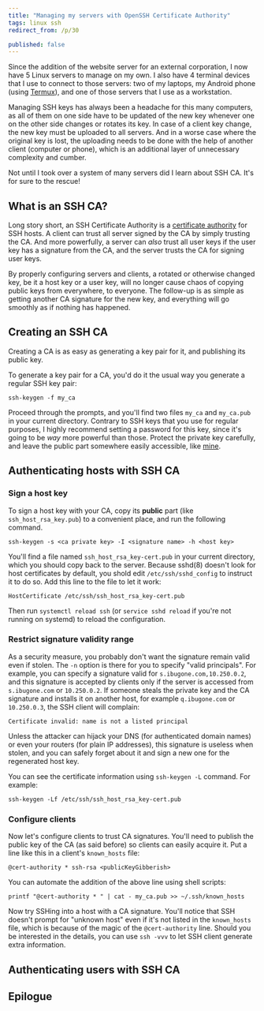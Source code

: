 ```yaml
---
title: "Managing my servers with OpenSSH Certificate Authority"
tags: linux ssh
redirect_from: /p/30

published: false
---
```


Since the addition of the website server for an external corporation, I now have 5 Linux servers to manage on my own. I also have 4 terminal devices that I use to connect to those servers: two of my laptops, my Android phone (using [Termux][termux]), and one of those servers that I use as a workstation.

Managing SSH keys has always been a headache for this many computers, as all of them on one side have to be updated of the new key whenever one on the other side changes or rotates its key. In case of a client key change, the new key must be uploaded to all servers. And in a worse case where the original key is lost, the uploading needs to be done with the help of another client (computer or phone), which is an additional layer of unnecessary complexity and cumber.

Not until I took over a system of many servers did I learn about SSH CA. It's for sure to the rescue!

## What is an SSH CA?

Long story short, an SSH Certificate Authority is a [certificate authority][ca] for SSH hosts. A client can trust all server signed by the CA by simply trusting the CA. And more powerfully, a server can *also* trust all user keys if the user key has a signature from the CA, and the server trusts the CA for signing user keys.

By properly configuring servers and clients, a rotated or otherwise changed key, be it a host key or a user key, will no longer cause chaos of copying public keys from everywhere, to everyone. The follow-up is as simple as getting another CA signature for the new key, and everything will go smoothly as if nothing has happened.

## Creating an SSH CA

Creating a CA is as easy as generating a key pair for it, and publishing its public key.

To generate a key pair for a CA, you'd do it the usual way you generate a regular SSH key pair:

```shell
ssh-keygen -f my_ca
```

Proceed through the prompts, and you'll find two files `my_ca` and `my_ca.pub` in your current directory. Contrary to SSH keys that you use for regular purposes, I highly recommend setting a password for this key, since it's going to be *way* more powerful than those. Protect the private key carefully, and leave the public part somewhere easily accessible, like [mine](https://ibugone.com/assets/ssh-ca.pub.txt).

## Authenticating hosts with SSH CA

### Sign a host key

To sign a host key with your CA, copy its **public** part (like `ssh_host_rsa_key.pub`) to a convenient place, and run the following command.

```shell
ssh-keygen -s <ca private key> -I <signature name> -h <host key>
```

You'll find a file named `ssh_host_rsa_key-cert.pub` in your current directory, which you should copy back to the server. Because sshd(8) doesn't look for host certificates by default, you shold edit `/etc/ssh/sshd_config` to instruct it to do so. Add this line to the file to let it work:

```text
HostCertificate /etc/ssh/ssh_host_rsa_key-cert.pub
```

Then run `systemctl reload ssh` (or `service sshd reload` if you're not running on systemd) to reload the configuration.

### Restrict signature validity range

As a security measure, you probably don't want the signature remain valid even if stolen. The `-n` option is there for you to specify "valid principals". For example, you can specify a signature valid for `s.ibugone.com,10.250.0.2`, and this signature is accepted by clients only if the server is accessed from `s.ibugone.com` or `10.250.0.2`. If someone steals the private key and the CA signature and installs it on another host, for example `q.ibugone.com` or `10.250.0.3`, the SSH client will complain:

```text
Certificate invalid: name is not a listed principal
```

Unless the attacker can hijack your DNS (for authenticated domain names) or even your routers (for plain IP addresses), this signature is useless when stolen, and you can safely forget about it and sign a new one for the regenerated host key.

You can see the certificate information using `ssh-keygen -L` command. For example:

```shell
ssh-keygen -Lf /etc/ssh/ssh_host_rsa_key-cert.pub
```

### Configure clients

Now let's configure clients to trust CA signatures. You'll need to publish the public key of the CA (as said before) so clients can easily acquire it. Put a line like this in a client's `known_hosts` file:

```text
@cert-authority * ssh-rsa <publicKeyGibberish>
```

You can automate the addition of the above line using shell scripts:

```shell
printf "@cert-authority * " | cat - my_ca.pub >> ~/.ssh/known_hosts
```

Now try SSHing into a host with a CA signature. You'll notice that SSH doesn't prompt for "unknown host" even if it's not listed in the `known_hosts` file, which is because of the magic of the `@cert-authority` line. Should you be interested in the details, you can use `ssh -vvv` to let SSH client generate extra information.

## Authenticating users with SSH CA

## Epilogue


  [ca]: https://en.wikipedia.org/wiki/Certificate_authority
  [termux]: https://termux.com/
